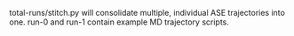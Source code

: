 total-runs/stitch.py will consolidate multiple, individual ASE trajectories into one. run-0 and run-1 contain example MD trajectory scripts. 
